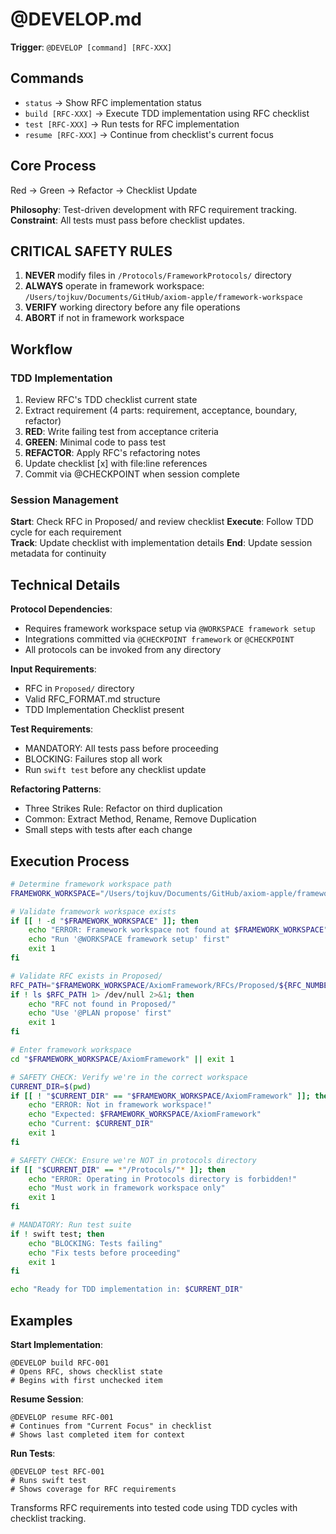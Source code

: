 # @DEVELOP.md

**Trigger**: `@DEVELOP [command] [RFC-XXX]`

## Commands

- `status` → Show RFC implementation status
- `build [RFC-XXX]` → Execute TDD implementation using RFC checklist
- `test [RFC-XXX]` → Run tests for RFC implementation  
- `resume [RFC-XXX]` → Continue from checklist's current focus

## Core Process

Red → Green → Refactor → Checklist Update

**Philosophy**: Test-driven development with RFC requirement tracking.
**Constraint**: All tests must pass before checklist updates.

## CRITICAL SAFETY RULES

1. **NEVER** modify files in `/Protocols/FrameworkProtocols/` directory
2. **ALWAYS** operate in framework workspace: `/Users/tojkuv/Documents/GitHub/axiom-apple/framework-workspace`
3. **VERIFY** working directory before any file operations
4. **ABORT** if not in framework workspace

## Workflow

### TDD Implementation
1. Review RFC's TDD checklist current state
2. Extract requirement (4 parts: requirement, acceptance, boundary, refactor)
3. **RED**: Write failing test from acceptance criteria
4. **GREEN**: Minimal code to pass test
5. **REFACTOR**: Apply RFC's refactoring notes
6. Update checklist [x] with file:line references
7. Commit via @CHECKPOINT when session complete

### Session Management
**Start**: Check RFC in Proposed/ and review checklist
**Execute**: Follow TDD cycle for each requirement  
**Track**: Update checklist with implementation details
**End**: Update session metadata for continuity

## Technical Details

**Protocol Dependencies**:
- Requires framework workspace setup via `@WORKSPACE framework setup`
- Integrations committed via `@CHECKPOINT framework` or `@CHECKPOINT`
- All protocols can be invoked from any directory

**Input Requirements**:
- RFC in `Proposed/` directory
- Valid RFC_FORMAT.md structure
- TDD Implementation Checklist present

**Test Requirements**:
- MANDATORY: All tests pass before proceeding
- BLOCKING: Failures stop all work
- Run `swift test` before any checklist update

**Refactoring Patterns**:
- Three Strikes Rule: Refactor on third duplication
- Common: Extract Method, Rename, Remove Duplication
- Small steps with tests after each change

## Execution Process

```bash
# Determine framework workspace path
FRAMEWORK_WORKSPACE="/Users/tojkuv/Documents/GitHub/axiom-apple/framework-workspace"

# Validate framework workspace exists
if [[ ! -d "$FRAMEWORK_WORKSPACE" ]]; then
    echo "ERROR: Framework workspace not found at $FRAMEWORK_WORKSPACE"
    echo "Run '@WORKSPACE framework setup' first"
    exit 1
fi

# Validate RFC exists in Proposed/
RFC_PATH="$FRAMEWORK_WORKSPACE/AxiomFramework/RFCs/Proposed/${RFC_NUMBER}*.md"
if ! ls $RFC_PATH 1> /dev/null 2>&1; then
    echo "RFC not found in Proposed/"
    echo "Use '@PLAN propose' first"
    exit 1
fi

# Enter framework workspace
cd "$FRAMEWORK_WORKSPACE/AxiomFramework" || exit 1

# SAFETY CHECK: Verify we're in the correct workspace
CURRENT_DIR=$(pwd)
if [[ ! "$CURRENT_DIR" == "$FRAMEWORK_WORKSPACE/AxiomFramework" ]]; then
    echo "ERROR: Not in framework workspace!"
    echo "Expected: $FRAMEWORK_WORKSPACE/AxiomFramework"
    echo "Current: $CURRENT_DIR"
    exit 1
fi

# SAFETY CHECK: Ensure we're NOT in protocols directory
if [[ "$CURRENT_DIR" == *"/Protocols/"* ]]; then
    echo "ERROR: Operating in Protocols directory is forbidden!"
    echo "Must work in framework workspace only"
    exit 1
fi

# MANDATORY: Run test suite
if ! swift test; then
    echo "BLOCKING: Tests failing"
    echo "Fix tests before proceeding"
    exit 1
fi

echo "Ready for TDD implementation in: $CURRENT_DIR"
```

## Examples

**Start Implementation**:
```
@DEVELOP build RFC-001
# Opens RFC, shows checklist state
# Begins with first unchecked item
```

**Resume Session**:
```
@DEVELOP resume RFC-001  
# Continues from "Current Focus" in checklist
# Shows last completed item for context
```

**Run Tests**:
```
@DEVELOP test RFC-001
# Runs swift test
# Shows coverage for RFC requirements
```

Transforms RFC requirements into tested code using TDD cycles with checklist tracking.